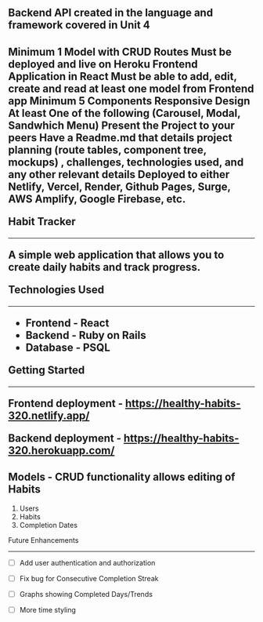 <h2>Backend API created in the language and framework covered in Unit 4<h2>

Minimum 1 Model with CRUD Routes
Must be deployed and live on Heroku
Frontend Application in React
Must be able to add, edit, create and read at least one model from Frontend app
Minimum 5 Components
Responsive Design
At least One of the following (Carousel, Modal, Sandwhich Menu)
Present the Project to your peers
Have a Readme.md that details project planning (route tables, component tree, mockups) , challenges, technologies used, and any other relevant details
Deployed to either Netlify, Vercel, Render, Github Pages, Surge, AWS Amplify, Google Firebase, etc.

Habit Tracker
- - - -

A simple web application that allows you to create daily habits and track progress.



Technologies Used
- - - -
* Frontend - React
* Backend - Ruby on Rails
* Database - PSQL





Getting Started
- - - -
Frontend deployment - https://healthy-habits-320.netlify.app/

Backend deployment - https://healthy-habits-320.herokuapp.com/


Models - CRUD functionality allows editing of Habits
----
1. Users
2. Habits
3. Completion Dates


Future Enhancements
- - - -
- [ ] Add user authentication and authorization
- [ ] Fix bug for Consecutive Completion Streak
- [ ] Graphs showing Completed Days/Trends
- [ ] More time styling

